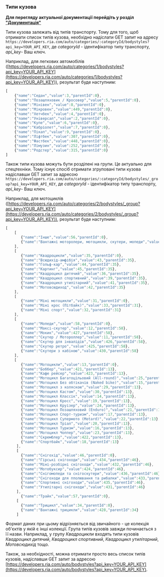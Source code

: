 ### Типи кузова

**Для перегляду актуальної документації перейдіть у розділ ["Документація"](https://developers.ria.com/docs/)**

Типи кузова залежать від типів транспорту. Тому для того, щоб отримати список типів кузова, необхідно надіслати GET запит на адресу `https://developers.ria.com/auto/categories/:categoryId/bodystyles?api_key=YOUR_API_KEY`, де *categoryId* - ідентифікатор типу транспорту, *api_key*- Ваш ключ.

Наприклад, для легкових автомобілів ([https://developers.ria.com/auto/categories/1/bodystyles?api_key=YOUR_API_KEY](https://developers.ria.com/auto/categories/1/bodystyles?api_key=YOUR_API_KEY)),  результат буде наступним:
```javascript
[
    {"name":"Седан","value":3,"parentId":0},
    {"name":"Позашляховик / Кросовер","value":5,"parentId":0},
    {"name":"Мінівен","value":8,"parentId":0},
    {"name":"Мікровен","value":449,"parentId":0},
    {"name":"Хетчбек","value":4,"parentId":0},
    {"name":"Унiверсал","value":2,"parentId":0},
    {"name":"Купе","value":6,"parentId":0},
    {"name":"Кабріолет","value":7,"parentId":0},
    {"name":"Пікап","value":9,"parentId":0},
    {"name":"Ліфтбек","value":307,"parentId":0},
    {"name":"Фастбек","value":448,"parentId":0},
    {"name":"Лімузин","value":252,"parentId":0},
    {"name":"Родстер","value":315,"parentId":0}
]
```

Також типи кузова можуть бути розділені на групи. Це актуально для спецтехніки. Тому існує спосіб отримати згруповані типи кузова надіславши GET запит за адресою `https://developers.ria.com/auto/categories/:categoryId/bodystyles/_group?api_key=YOUR_API_KEY`, де *categoryId* - ідентифікатор типу транспорту, *api_key*- Ваш ключ.

Наприклад, для мотоциклів ([https://developers.ria.com/auto/categories/2/bodystyles/_group?api_key=YOUR_API_KEY](https://developers.ria.com/auto/categories/2/bodystyles/_group?api_key=YOUR_API_KEY)), результат буде наступним:
```javascript
[
    [
       {"name":"Інше","value":56,"parentId":0},
       {"name":"Вантажні моторолери, мотоцикли, скутери, мопеди","value":429,"parentId":56}
    ],
    [
       {"name":"Квадроцикли","value":35,"parentId":0},
       {"name":"Всюдихід-амфібія","value":43,"parentId":35},
       {"name":"Гольф-кар","value":44,"parentId":35},
       {"name":"Картинг","value":45,"parentId":35},
       {"name":"Квадроцикл дитячий","value":36,"parentId":35},
       {"name":"Квадроцикл спортивний","value":39,"parentId":35},
       {"name":"Квадроцикл утилітарний","value":41,"parentId":35},
       {"name":"Мотовсюдиход","value":42,"parentId":35}
    ],
    [
       {"name":"Міні мотоцикли","value":31,"parentId":0},
       {"name":"Міні крос (Пітбайк)","value":33,"parentId":31},
       {"name":"Міні спорт","value":32,"parentId":31}
    ],
    [
       {"name":"Мопеди","value":58,"parentId":0},
       {"name":"Максі-скутер","value":12,"parentId":58},
       {"name":"Мокик","value":427,"parentId":58},
       {"name":"Скутер / Мотороллер","value":11,"parentId":58},
       {"name":"Скутер для інвалідів","value":426,"parentId":58},
       {"name":"Скутер ретро","value":425,"parentId":58},
       {"name":"Скутери з кабіною","value":430,"parentId":58}
    ],
    [
       {"name":"Мотоцикли","value":13,"parentId":0},
       {"name":"Боббер","value":421,"parentId":13},
       {"name":"Кафе рейсер","value":423,"parentId":13},
       {"name":"Мотоцикл Багатоцільовий (All-round)","value":25,"parentId":13},
       {"name":"Мотоцикл Без обтікачів (Naked bike)","value":15,"parentId":13},
       {"name":"Мотоцикл з коляскою","value":29,"parentId":13},
       {"name":"Мотоцикл Кастом","value":30,"parentId":13},
       {"name":"Мотоцикл Классік","value":14,"parentId":13},
       {"name":"Мотоцикл Кросс","value":19,"parentId":13},
       {"name":"Мотоцикл Круізер","value":24,"parentId":13},
       {"name":"Мотоцикл Позашляховий (Enduro)","value":21,"parentId":13},
       {"name":"Мотоцикл Спорт-туризм","value":17,"parentId":13},
       {"name":"Мотоцикл Супермото (Motard)","value":22,"parentId":13},
       {"name":"Мотоцикл Тріал","value":20,"parentId":13},
       {"name":"Мотоцикл Туризм","value":16,"parentId":13},
       {"name":"Мотоцикл Чоппер","value":23,"parentId":13},
       {"name":"Скремблер","value":422,"parentId":13},
       {"name":"Спортбайк","value":18,"parentId":13}
     ],
     [
       {"name":"Снігохід","value":46,"parentId":0},
       {"name":"Гірські снігоходи","value":434,"parentId":46},
       {"name":"Міні-розбірні снігоходи","value":432,"parentId":46},
       {"name":"Мотобуксир","value":424,"parentId":46},
       {"name":"Снігомопеди та снігоскутери","value":436,"parentId":46},
       {"name":"Снігоходи для пполювання та рибалки","value":433,"parentId":46},
       {"name":"Спортивні снігоходи","value":435,"parentId":46},
       {"name":"Утилітарні снігоходи","value":431,"parentId":46}
     ],
       {"name":"Трайк","value":57,"parentId":0},
     [
       {"name":"Трицикл","value":34,"parentId":0},
       {"name":"Вантажні трицикли","value":428,"parentId":34}
     ]
```

Формат даних при цьому відрізняється від звичайного - це колекція об'єктів у якій є інші колекції. Група типів кузовів завжди починається з її назви. Наприклад, у групу *Квадроцикли* входять типи кузовів *Квадроцикл дитячий*, *Квадроцикл спортивний*, *Квадроцикл утилітарний*, *Мотовсюдихід* тощо.

Також, за необхідності, можна отримати просто весь список типів кузовів, надіславши GET запит за адресою [https://developers.ria.com/auto/bodystyles?api_key=YOUR_API_KEY](https://developers.ria.com/auto/bodystyles?api_key=YOUR_API_KEY).
